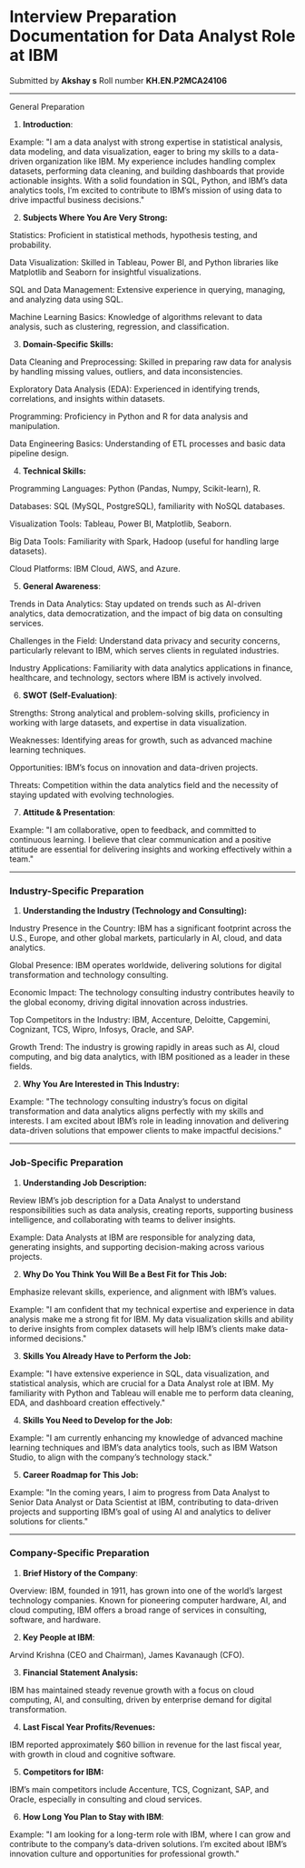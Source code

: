 

# Interview Preparation Documentation for Data Analyst Role at IBM

Submitted by **Akshay s**
Roll number **KH.EN.P2MCA24106**

---

General Preparation

1. **Introduction**:

Example: "I am a data analyst with strong expertise in statistical analysis, data modeling, and data visualization, eager to bring my skills to a data-driven organization like IBM. My experience includes handling complex datasets, performing data cleaning, and building dashboards that provide actionable insights. With a solid foundation in SQL, Python, and IBM’s data analytics tools, I’m excited to contribute to IBM’s mission of using data to drive impactful business decisions."



2. **Subjects Where You Are Very Strong:**

Statistics: Proficient in statistical methods, hypothesis testing, and probability.

Data Visualization: Skilled in Tableau, Power BI, and Python libraries like Matplotlib and Seaborn for insightful visualizations.

SQL and Data Management: Extensive experience in querying, managing, and analyzing data using SQL.

Machine Learning Basics: Knowledge of algorithms relevant to data analysis, such as clustering, regression, and classification.



3. **Domain-Specific Skills:**

Data Cleaning and Preprocessing: Skilled in preparing raw data for analysis by handling missing values, outliers, and data inconsistencies.

Exploratory Data Analysis (EDA): Experienced in identifying trends, correlations, and insights within datasets.

Programming: Proficiency in Python and R for data analysis and manipulation.

Data Engineering Basics: Understanding of ETL processes and basic data pipeline design.



4. **Technical Skills:**

Programming Languages: Python (Pandas, Numpy, Scikit-learn), R.

Databases: SQL (MySQL, PostgreSQL), familiarity with NoSQL databases.

Visualization Tools: Tableau, Power BI, Matplotlib, Seaborn.

Big Data Tools: Familiarity with Spark, Hadoop (useful for handling large datasets).

Cloud Platforms: IBM Cloud, AWS, and Azure.



5. **General Awareness**:

Trends in Data Analytics: Stay updated on trends such as AI-driven analytics, data democratization, and the impact of big data on consulting services.

Challenges in the Field: Understand data privacy and security concerns, particularly relevant to IBM, which serves clients in regulated industries.

Industry Applications: Familiarity with data analytics applications in finance, healthcare, and technology, sectors where IBM is actively involved.



6. **SWOT (Self-Evaluation)**:

Strengths: Strong analytical and problem-solving skills, proficiency in working with large datasets, and expertise in data visualization.

Weaknesses: Identifying areas for growth, such as advanced machine learning techniques.

Opportunities: IBM’s focus on innovation and data-driven projects.

Threats: Competition within the data analytics field and the necessity of staying updated with evolving technologies.



7. **Attitude & Presentation**:

Example: "I am collaborative, open to feedback, and committed to continuous learning. I believe that clear communication and a positive attitude are essential for delivering insights and working effectively within a team."

---

### Industry-Specific Preparation

1. **Understanding the Industry (Technology and Consulting):**

Industry Presence in the Country: IBM has a significant footprint across the U.S., Europe, and other global markets, particularly in AI, cloud, and data analytics.

Global Presence: IBM operates worldwide, delivering solutions for digital transformation and technology consulting.

Economic Impact: The technology consulting industry contributes heavily to the global economy, driving digital innovation across industries.

Top Competitors in the Industry: IBM, Accenture, Deloitte, Capgemini, Cognizant, TCS, Wipro, Infosys, Oracle, and SAP.

Growth Trend: The industry is growing rapidly in areas such as AI, cloud computing, and big data analytics, with IBM positioned as a leader in these fields.



2. **Why You Are Interested in This Industry:**

Example: "The technology consulting industry’s focus on digital transformation and data analytics aligns perfectly with my skills and interests. I am excited about IBM’s role in leading innovation and delivering data-driven solutions that empower clients to make impactful decisions."


---

### Job-Specific Preparation

1. **Understanding Job Description:**

Review IBM’s job description for a Data Analyst to understand responsibilities such as data analysis, creating reports, supporting business intelligence, and collaborating with teams to deliver insights.

Example: Data Analysts at IBM are responsible for analyzing data, generating insights, and supporting decision-making across various projects.



2. **Why Do You Think You Will Be a Best Fit for This Job:**

Emphasize relevant skills, experience, and alignment with IBM’s values.

Example: "I am confident that my technical expertise and experience in data analysis make me a strong fit for IBM. My data visualization skills and ability to derive insights from complex datasets will help IBM’s clients make data-informed decisions."



3. **Skills You Already Have to Perform the Job:**

Example: "I have extensive experience in SQL, data visualization, and statistical analysis, which are crucial for a Data Analyst role at IBM. My familiarity with Python and Tableau will enable me to perform data cleaning, EDA, and dashboard creation effectively."



4. **Skills You Need to Develop for the Job:**

Example: "I am currently enhancing my knowledge of advanced machine learning techniques and IBM’s data analytics tools, such as IBM Watson Studio, to align with the company’s technology stack."



5. **Career Roadmap for This Job:**

Example: "In the coming years, I aim to progress from Data Analyst to Senior Data Analyst or Data Scientist at IBM, contributing to data-driven projects and supporting IBM’s goal of using AI and analytics to deliver solutions for clients."





---

### Company-Specific Preparation

1. **Brief History of the Company**:

Overview: IBM, founded in 1911, has grown into one of the world’s largest technology companies. Known for pioneering computer hardware, AI, and cloud computing, IBM offers a broad range of services in consulting, software, and hardware.



2. **Key People at IBM**:

Arvind Krishna (CEO and Chairman), James Kavanaugh (CFO).



3. **Financial Statement Analysis:**

IBM has maintained steady revenue growth with a focus on cloud computing, AI, and consulting, driven by enterprise demand for digital transformation.



4. **Last Fiscal Year Profits/Revenues:**

IBM reported approximately $60 billion in revenue for the last fiscal year, with growth in cloud and cognitive software.



5. **Competitors for IBM:**

IBM’s main competitors include Accenture, TCS, Cognizant, SAP, and Oracle, especially in consulting and cloud services.



6. **How Long You Plan to Stay with IBM**:

Example: "I am looking for a long-term role with IBM, where I can grow and contribute to the company’s data-driven solutions. I’m excited about IBM’s innovation culture and opportunities for professional growth."
